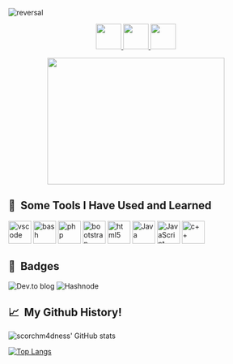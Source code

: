 ![reversal](https://capsule-render.vercel.app/api?type=rect&text=HOLA&fontAlign=30&fontSize=50&animation=blinking&desc=I'm%20Cyrille!&descAlign=60&descAlignY=50&theme=radical&color=gradient&customColorList=5,6,8,9,10)




<p align="center">
<a href="https://www.instagram.com/reveeerie_/">

  <img height="50" src="https://user-images.githubusercontent.com/46517096/166974368-9798f39f-1f46-499c-b14e-81f0a3f83a06.png"/>

</a>

<a href="https://www.facebook.com/cjhay1349/">
  

<img height="50" src="https://cdn.jsdelivr.net/gh/devicons/devicon/icons/facebook/facebook-plain.svg" />
</a>
          
<a href="https://www.twitter.com/NyralleHoran/">
<img height="50" src="https://cdn.jsdelivr.net/gh/devicons/devicon/icons/twitter/twitter-original.svg" />
</a>
          


</p>
<p align="center">
<img height= "250" width="350" src="https://media.giphy.com/media/pbcJfes1vGIMM/giphy.gif">
</p>




<h2> 🚀 &nbsp;Some Tools I Have Used and Learned</h2>

<p align="left">

<img src="https://cdn.jsdelivr.net/gh/devicons/devicon/icons/vscode/vscode-original.svg" alt="vscode" width="45" height="45"/>

<img src="https://cdn.jsdelivr.net/gh/devicons/devicon/icons/bash/bash-original.svg" alt="bash" width="45" height="45"/>

<img src="https://cdn.jsdelivr.net/gh/devicons/devicon/icons/php/php-original.svg" alt="php" width="45" height="45"/>

<img src="https://cdn.jsdelivr.net/gh/devicons/devicon/icons/bootstrap/bootstrap-original.svg" alt="bootstrap" width="45" height="45"/>
  
<img src="https://cdn.jsdelivr.net/gh/devicons/devicon/icons/html5/html5-original.svg" alt="html5" width="45" height="45"/>
  
<img src="https://cdn.jsdelivr.net/gh/devicons/devicon/icons/java/java-original.svg" alt="Java" width="45" height="45" />

<img src="https://cdn.jsdelivr.net/gh/devicons/devicon/icons/javascript/javascript-original.svg" alt="JavaScript" width="45" height="45"/>

          

          
 

<img src="https://cdn.jsdelivr.net/gh/devicons/devicon/icons/cplusplus/cplusplus-original.svg" alt="c++" width="45" height="45"/>
</p>

<h2> 🛑 &nbsp;Badges </h2>

![Dev.to blog](https://img.shields.io/badge/dev.to-0A0A0A?style=for-the-badge&logo=dev.to&logoColor=white)
![Hashnode](https://img.shields.io/badge/Hashnode-2962FF?style=for-the-badge&logo=hashnode&logoColor=white)


<h2> 📈 &nbsp;My Github History! </h2>
   
![scorchm4dness' GitHub stats](https://github-readme-stats.vercel.app/api?username=scorchm4dness&theme=tokyonight&show_icons=true)
            
[![Top Langs](https://github-readme-stats.vercel.app/api/top-langs/?username=scorchm4dness&theme=tokyonight&layout=compact)](https://github.com/scorchm4dness/github-readme-stats)
   






